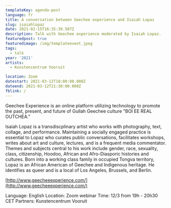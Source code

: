 ```yaml
---
templateKey: agenda-post
language: fr
title: A conversation between Geechee experience and Isaiah Lopaz
slug: isaiahlopaz
date: 2021-02-15T16:35:39.507Z
description: Talk with Geechee experience moderated by Isaiah Lopaz.
featuredpost: true
featuredimage: /img/templateevent.jpeg
tags:
  - talk
year: '2021'
artists:
  - Kunstencentrum Vooruit

location: Zoom
datestart: 2021-03-12T18:00:00.000Z
dateend: 2021-03-12T21:30:00.000Z
fblink: /
---
```




Geechee Experience is an online platform utilizing technology to promote the past, present, and future of Gullah Geechee culture "BOI EE REAL OUTCHEA."

Isaiah Lopaz is a transdiscplinary artist who works with photography, text, collage, and performance. Maintaining a socially engaged practice is essential to Lopaz who curates public conversations, facilitates workshops, writes about art and culture, lectures, and is a frequent media commentator. Themes and subjects central to his work include gender, race, sexuality, class, citizenship, Hoodoo, African and Afro-Diasporic histories and cultures. Born into a working class family in occupied Tongva territory, Lopaz is an African American of Geechee and Indigenous heritage. He identifies as queer and is a local of Los Angeles, Brussels, and Berlin.

[http://www.geecheeexperience.com/](http://www.geecheeexperience.com/)

Language: English
Location: Zoom webinar
Time: 12/3 from 19h - 20h30 CET
Partners: Kunstencentrum Vooruit
